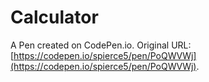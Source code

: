 # Calculator

A Pen created on CodePen.io. Original URL: [https://codepen.io/spierce5/pen/PoQWVWj](https://codepen.io/spierce5/pen/PoQWVWj).

